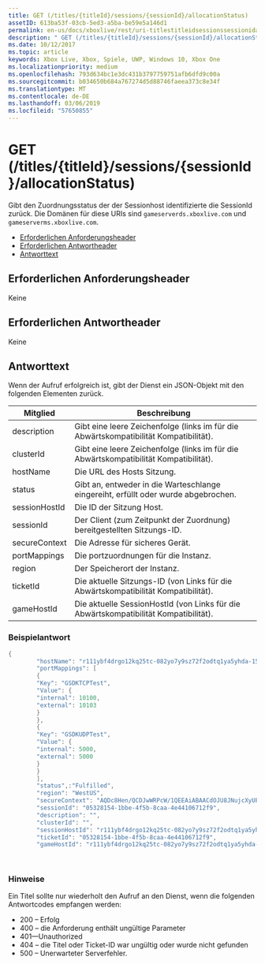 ```yaml
---
title: GET (/titles/{titleId}/sessions/{sessionId}/allocationStatus)
assetID: 613ba53f-03cb-5ed3-a5ba-be59e5a146d1
permalink: en-us/docs/xboxlive/rest/uri-titlestitleidsessionssessionidallocationstatus-get.html
description: " GET (/titles/{titleId}/sessions/{sessionId}/allocationStatus)"
ms.date: 10/12/2017
ms.topic: article
keywords: Xbox Live, Xbox, Spiele, UWP, Windows 10, Xbox One
ms.localizationpriority: medium
ms.openlocfilehash: 793d634bc1e3dc431b3797759751afb6dfd9c00a
ms.sourcegitcommit: b034650b684a767274d5d88746faeea373c8e34f
ms.translationtype: MT
ms.contentlocale: de-DE
ms.lasthandoff: 03/06/2019
ms.locfileid: "57650855"
---
```

# <a name="get-titlestitleidsessionssessionidallocationstatus"></a>GET (/titles/{titleId}/sessions/{sessionId}/allocationStatus)
Gibt den Zuordnungsstatus der der Sessionhost identifizierte die SessionId zurück. Die Domänen für diese URIs sind `gameserverds.xboxlive.com` und `gameserverms.xboxlive.com`.
 
  * [Erforderlichen Anforderungsheader](#ID4E4)
  * [Erforderlichen Antwortheader](#ID4EEB)
  * [Antworttext](#ID4ELB)
 
<a id="ID4E4"></a>

 
## <a name="required-request-headers"></a>Erforderlichen Anforderungsheader
 
Keine
  
<a id="ID4EEB"></a>

 
## <a name="required-response-headers"></a>Erforderlichen Antwortheader
 
Keine
  
<a id="ID4ELB"></a>

 
## <a name="response-body"></a>Antworttext
 
Wenn der Aufruf erfolgreich ist, gibt der Dienst ein JSON-Objekt mit den folgenden Elementen zurück.
 
| Mitglied| Beschreibung| 
| --- | --- | 
| description| Gibt eine leere Zeichenfolge (links im für die Abwärtskompatibilität Kompatibilität).| 
| clusterId| Gibt eine leere Zeichenfolge (links im für die Abwärtskompatibilität Kompatibilität).| 
| hostName| Die URL des Hosts Sitzung.| 
| status| Gibt an, entweder in die Warteschlange eingereiht, erfüllt oder wurde abgebrochen.| 
| sessionHostId| Die ID der Sitzung Host.| 
| sessionId| Der Client (zum Zeitpunkt der Zuordnung) bereitgestellten Sitzungs-ID.| 
| secureContext| Die Adresse für sicheres Gerät.| 
| portMappings| Die portzuordnungen für die Instanz.| 
| region| Der Speicherort der Instanz.| 
| ticketId| Die aktuelle Sitzungs-ID (von Links für die Abwärtskompatibilität Kompatibilität).| 
| gameHostId| Die aktuelle SessionHostId (von Links für die Abwärtskompatibilität Kompatibilität).| 
 
<a id="ID4EGD"></a>

 
### <a name="sample-response"></a>Beispielantwort
 

```cpp
{
        "hostName": "r111ybf4drgo12kq25tc-082yo7y9sz72f2odtq1ya5yhda-155169995-ncus.cloudapp.net",
        "portMappings": [
        {
        "Key": "GSDKTCPTest",
        "Value": {
        "internal": 10100,
        "external": 10103
        }
        },
        {
        "Key": "GSDKUDPTest",
        "Value": {
        "internal": 5000,
        "external": 5000
        }
        }
        ],
        "status",:"Fulfilled",
        "region": "WestUS",
        "secureContext": "AQDc8Hen/QCDJwWRPcW/1QEEAiABAACdOJU8JNujcXyUPwUBCnue+g==",
        "sessionId": "05328154-1bbe-4f5b-8caa-4e44106712f9",
        "description": "",
        "clusterId": "",
        "sessionHostId": "r111ybf4drgo12kq25tc-082yo7y9sz72f2odtq1ya5yhda-155169995-ncus.GSDKAgent_IN_0.0",
        "ticketId": "05328154-1bbe-4f5b-8caa-4e44106712f9",
        "gameHostId": "r111ybf4drgo12kq25tc-082yo7y9sz72f2odtq1ya5yhda-155169995-ncus.GSDKAgent_IN_0.0"

      
```

  
<a id="remarks"></a>

 
### <a name="remarks"></a>Hinweise
 
Ein Titel sollte nur wiederholt den Aufruf an den Dienst, wenn die folgenden Antwortcodes empfangen werden:
 
   * 200 – Erfolg 
   * 400 – die Anforderung enthält ungültige Parameter 
   * 401—Unauthorized 
   * 404 – die Titel oder Ticket-ID war ungültig oder wurde nicht gefunden 
   * 500 – Unerwarteter Serverfehler. 
    